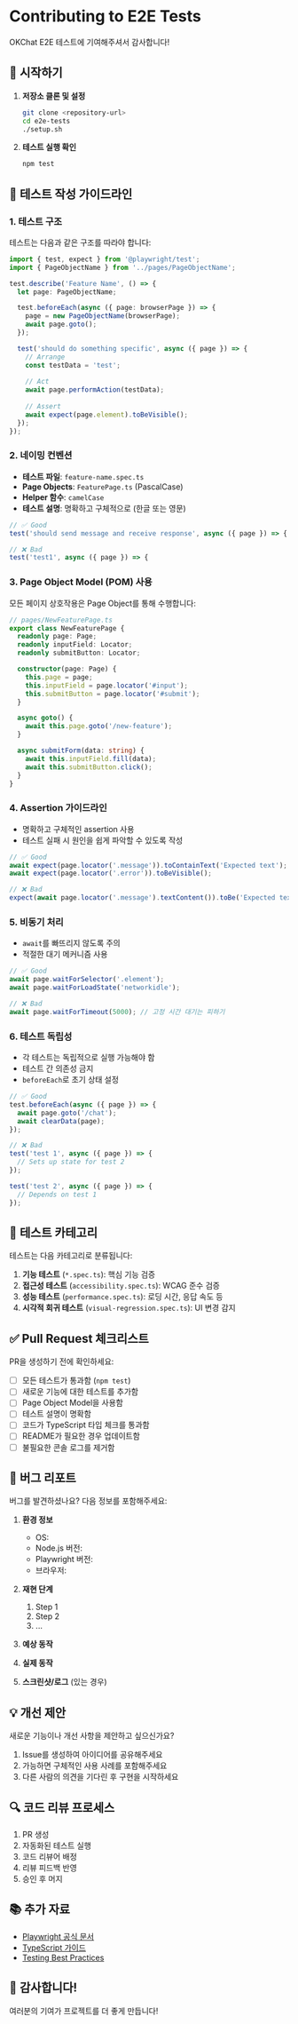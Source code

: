 # Contributing to E2E Tests

OKChat E2E 테스트에 기여해주셔서 감사합니다!

## 🚀 시작하기

1. **저장소 클론 및 설정**
   ```bash
   git clone <repository-url>
   cd e2e-tests
   ./setup.sh
   ```

2. **테스트 실행 확인**
   ```bash
   npm test
   ```

## 📝 테스트 작성 가이드라인

### 1. 테스트 구조

테스트는 다음과 같은 구조를 따라야 합니다:

```typescript
import { test, expect } from '@playwright/test';
import { PageObjectName } from '../pages/PageObjectName';

test.describe('Feature Name', () => {
  let page: PageObjectName;

  test.beforeEach(async ({ page: browserPage }) => {
    page = new PageObjectName(browserPage);
    await page.goto();
  });

  test('should do something specific', async ({ page }) => {
    // Arrange
    const testData = 'test';
    
    // Act
    await page.performAction(testData);
    
    // Assert
    await expect(page.element).toBeVisible();
  });
});
```

### 2. 네이밍 컨벤션

- **테스트 파일**: `feature-name.spec.ts`
- **Page Objects**: `FeaturePage.ts` (PascalCase)
- **Helper 함수**: `camelCase`
- **테스트 설명**: 명확하고 구체적으로 (한글 또는 영문)

```typescript
// ✅ Good
test('should send message and receive response', async ({ page }) => {

// ❌ Bad
test('test1', async ({ page }) => {
```

### 3. Page Object Model (POM) 사용

모든 페이지 상호작용은 Page Object를 통해 수행합니다:

```typescript
// pages/NewFeaturePage.ts
export class NewFeaturePage {
  readonly page: Page;
  readonly inputField: Locator;
  readonly submitButton: Locator;

  constructor(page: Page) {
    this.page = page;
    this.inputField = page.locator('#input');
    this.submitButton = page.locator('#submit');
  }

  async goto() {
    await this.page.goto('/new-feature');
  }

  async submitForm(data: string) {
    await this.inputField.fill(data);
    await this.submitButton.click();
  }
}
```

### 4. Assertion 가이드라인

- 명확하고 구체적인 assertion 사용
- 테스트 실패 시 원인을 쉽게 파악할 수 있도록 작성

```typescript
// ✅ Good
await expect(page.locator('.message')).toContainText('Expected text');
await expect(page.locator('.error')).toBeVisible();

// ❌ Bad
expect(await page.locator('.message').textContent()).toBe('Expected text');
```

### 5. 비동기 처리

- `await`를 빠뜨리지 않도록 주의
- 적절한 대기 메커니즘 사용

```typescript
// ✅ Good
await page.waitForSelector('.element');
await page.waitForLoadState('networkidle');

// ❌ Bad
await page.waitForTimeout(5000); // 고정 시간 대기는 피하기
```

### 6. 테스트 독립성

- 각 테스트는 독립적으로 실행 가능해야 함
- 테스트 간 의존성 금지
- `beforeEach`로 초기 상태 설정

```typescript
// ✅ Good
test.beforeEach(async ({ page }) => {
  await page.goto('/chat');
  await clearData(page);
});

// ❌ Bad
test('test 1', async ({ page }) => {
  // Sets up state for test 2
});

test('test 2', async ({ page }) => {
  // Depends on test 1
});
```

## 🎯 테스트 카테고리

테스트는 다음 카테고리로 분류됩니다:

1. **기능 테스트** (`*.spec.ts`): 핵심 기능 검증
2. **접근성 테스트** (`accessibility.spec.ts`): WCAG 준수 검증
3. **성능 테스트** (`performance.spec.ts`): 로딩 시간, 응답 속도 등
4. **시각적 회귀 테스트** (`visual-regression.spec.ts`): UI 변경 감지

## ✅ Pull Request 체크리스트

PR을 생성하기 전에 확인하세요:

- [ ] 모든 테스트가 통과함 (`npm test`)
- [ ] 새로운 기능에 대한 테스트를 추가함
- [ ] Page Object Model을 사용함
- [ ] 테스트 설명이 명확함
- [ ] 코드가 TypeScript 타입 체크를 통과함
- [ ] README가 필요한 경우 업데이트함
- [ ] 불필요한 콘솔 로그를 제거함

## 🐛 버그 리포트

버그를 발견하셨나요? 다음 정보를 포함해주세요:

1. **환경 정보**
   - OS: 
   - Node.js 버전:
   - Playwright 버전:
   - 브라우저:

2. **재현 단계**
   1. Step 1
   2. Step 2
   3. ...

3. **예상 동작**

4. **실제 동작**

5. **스크린샷/로그** (있는 경우)

## 💡 개선 제안

새로운 기능이나 개선 사항을 제안하고 싶으신가요?

1. Issue를 생성하여 아이디어를 공유해주세요
2. 가능하면 구체적인 사용 사례를 포함해주세요
3. 다른 사람의 의견을 기다린 후 구현을 시작하세요

## 🔍 코드 리뷰 프로세스

1. PR 생성
2. 자동화된 테스트 실행
3. 코드 리뷰어 배정
4. 리뷰 피드백 반영
5. 승인 후 머지

## 📚 추가 자료

- [Playwright 공식 문서](https://playwright.dev/)
- [TypeScript 가이드](https://www.typescriptlang.org/docs/)
- [Testing Best Practices](https://playwright.dev/docs/best-practices)

## 🙏 감사합니다!

여러분의 기여가 프로젝트를 더 좋게 만듭니다!
